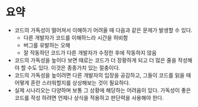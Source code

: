 # 요약

* 코드의 가독성이 떨어져서 이해하기 어려울 때 다음과 같은 문제가 발생할 수 있다.
  * 다른 개발자가 코드를 이해하느라 시간을 허비함
  * 버그를 유발하는 오해
  * 잘 작동하던 코드가 다른 개발자가 수정한 후에 작동하지 않음
* 코드의 가독성을 높이다 보면 때로는 코드가 더 장황하게 되고 더 많은 줄을 작성해야 할 수도 있다. 이것은 종종가치 있는 절충이다.
* 코드의 가독성을 높이려면 다른 개발자의 입장을 공감하고, 그들이 코드를 읽을 때 어떻게 혼란 스러워할지를 상상해보는 것이 필요하다.
* 실제 시나리오는 다양하며 보통 그 상황에 해당하는 어려움이 있다. 가독성이 좋은 코드를 작성 하려면 언제나 상식을 적용하고 판단력을 사용해야 한다.
